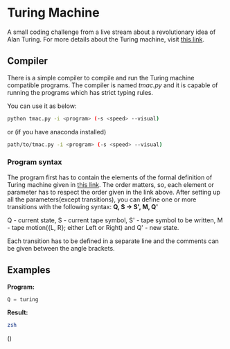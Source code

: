 # Turing Machine

A small coding challenge from a live stream about a revolutionary idea of Alan Turing. For more details about the Turing machine, visit [this link](https://en.wikipedia.org/wiki/Turing_machine).

## Compiler

There is a simple compiler to compile and run the Turing machine compatible programs. The compiler is named *tmac.py* and it is capable of running the programs which has strict typing rules.

You can use it as below:

```bash
python tmac.py -i <program> (-s <speed> --visual)
```

or (if you have anaconda installed)

```bash
path/to/tmac.py -i <program> (-s <speed> --visual)
```

### Program syntax

The program first has to contain the elements of the formal definition of Turing machine given in [this link](https://en.wikipedia.org/wiki/Turing_machine). The order matters, so, each element or parameter has to respect the order given in the link above. After setting up all the parameters(except transitions), you can define one or more transitions with the following syntax:
**Q, S -> S', M, Q'**

Q - current state, S - current tape symbol, S' - tape symbol to be written, M - tape motion({L, R}; either Left or Right) and Q' - new state.

Each transition has to be defined in a separate line and the comments can be given between the angle brackets.

## Examples

**Program:**

```python
Q = turing
```

**Result:**

```zsh
zsh
```

()
